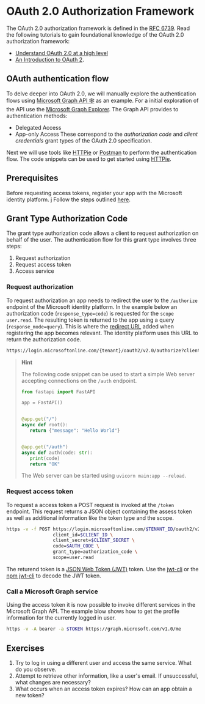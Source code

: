 # OAuth 2.0 Authorization Framework

The OAuth 2.0 authorization framework is defined in the [RFC 6739](https://datatracker.ietf.org/doc/html/rfc6749).
Read the following tutorials to gain foundational knowledge of the OAuth 2.0 authorization framework:

- [Understand OAuth 2.0 at a high level](https://github.com/SAP-samples/cloud-apis-virtual-event/tree/main/exercises/02)
- [An Introduction to OAuth 2](https://www.digitalocean.com/community/tutorials/an-introduction-to-oauth-2).

## OAuth authentication flow

To delve deeper into OAuth 2.0, we will manually explore the authentication flows
using [Microsoft Graph API 🕸️](https://learn.microsoft.com/en-us/graph/) as an example.
For a initial exploration of the API use the [Microsoft Graph Explorer](https://developer.microsoft.com/en-us/graph/graph-explorer).
The Graph API provides to authentication methods:

- Delegated Access
- App-only Access
  These correspond to the _authorization code_ and _client credentials_ grant types of the OAuth 2.0 specification.

Next we will use tools like [HTTPie](https://httpie.io/) or [Postman](https://www.postman.com/) to perform the authentication flow.
The code snippets can be used to get started using [HTTPie](https://httpie.io/).

## Prerequisites

Before requesting access tokens, register your app with the Microsoft identity platform. j
Follow the steps outlined
[here](https://learn.microsoft.com/en-us/graph/auth/auth-concepts#register-the-application).

## Grant Type Authorization Code

The grant type authorization code allows a client to request authorization on behalf of the user. The authentication flow for this
grant type involves three steps:

1. Request authorization
2. Request access token
3. Access service

### Request authorization

To request authorization an app needs to redirect the user to the `/authorize` endpoint of the Microsoft identity platform.
In the example below an authorization code (`response_type=code`) is requested for the `scope` `user.read`. The resulting token is
returned to the app using a query (`response_mode=query`). This is where the [redirect URL](https://learn.microsoft.com/en-us/graph/auth-register-app-v2#add-a-redirect-uri)
added when registering the app becomes relevant. The identity platform uses this URL to return the
authorization code.

```bash
https://login.microsoftonline.com/{tenant}/oauth2/v2.0/authorize?client_id={client}&response_type=code&scope=user.read&response_mode=query
```

> **Hint**
>
> The following code snippet can be used to start a simple Web server accepting connections on the `/auth` endpoint.
>
> ```python
> from fastapi import FastAPI
>
> app = FastAPI()
>
>
> @app.get("/")
> async def root():
>    return {"message": "Hello World"}
>
>
> @app.get("/auth")
> async def auth(code: str):
>    print(code)
>    return "OK"
> ```
>
> The Web server can be started using `uvicorn main:app --reload`.

### Request access token

To request a access token a POST request is invoked at the `/token` endpoint. This request returns a
JSON object containing the assess token as well as additional information like the token type and the scope.

```bash
https -v -f POST https://login.microsoftonline.com/$TENANT_ID/oauth2/v2.0/token \
                 client_id=$CLIENT_ID \
                 client_secret=$CLIENT_SECRET \
                 code=$AUTH_CODE \
                 grant_type=authorization_code \
                 scope=user.read
```

The returend token is a [JSON Web Token (JWT)](https://datatracker.ietf.org/doc/html/rfc7519) token.
Use the [jwt-cli](https://github.com/mike-engel/jwt-cli) or the [npm jwt-cli](https://www.npmjs.com/package/jwt-cli) to decode the JWT token.

### Call a Microsoft Graph service

Using the access token it is now possible to invoke different services in the Microsoft Graph API. The example blow shows
how to get the profile information for the currently logged in user.

```bash
https -v -A bearer -a $TOKEN https://graph.microsoft.com/v1.0/me
```

## Exercises

1. Try to log in using a different user and access the same service. What do you observe.
1. Attempt to retrieve other information, like a user's email. If unsuccessful, what changes are necessary?
1. What occurs when an access token expires? How can an app obtain a new token?
